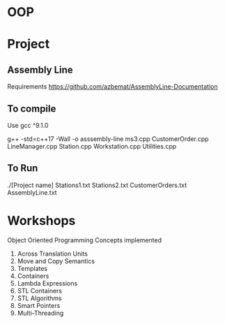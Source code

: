 # OOP

# Project 
## Assembly Line 

Requirements
https://github.com/azbemat/AssemblyLine-Documentation

## To compile
Use gcc ^9.1.0

g++ -std=c++17 -Wall -o asssembly-line ms3.cpp CustomerOrder.cpp LineManager.cpp Station.cpp Workstation.cpp Utilities.cpp

## To Run
./[Project name] Stations1.txt Stations2.txt CustomerOrders.txt AssemblyLine.txt

# Workshops

Object Oriented Programming Concepts implemented

1. Across Translation Units
2. Move and Copy Semantics
3. Templates
4. Containers
5. Lambda Expressions
6. STL Containers
7. STL Algorithms
8. Smart Pointers
9. Multi-Threading
